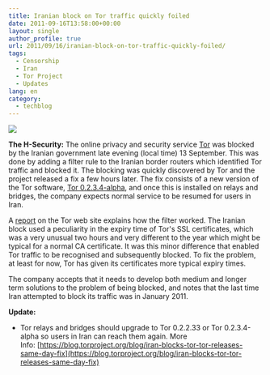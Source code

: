 ```yaml
---
title: Iranian block on Tor traffic quickly foiled
date: 2011-09-16T13:58:00+00:00
layout: single
author_profile: true
url: 2011/09/16/iranian-block-on-tor-traffic-quickly-foiled/
tags:
  - Censorship
  - Iran
  - Tor Project
  - Updates
lang: en
category: 
  - techblog
---
```

[![](http://4.bp.blogspot.com/-jZU7fXtdOi0/TnNOpyrNktI/AAAAAAAAECI/2HuwYeqtLLg/s1600/Tor_Logo200.png)](http://4.bp.blogspot.com/-jZU7fXtdOi0/TnNOpyrNktI/AAAAAAAAECI/2HuwYeqtLLg/s1600/Tor_Logo200.png)

**The H-Security:** The online privacy and security service [Tor](https://www.torproject.org/index.html.en) was blocked by the Iranian government late evening (local time) 13 September. This was done by adding a filter rule to the Iranian border routers which identified Tor traffic and blocked it. The blocking was quickly discovered by Tor and the project released a fix a few hours later. The fix consists of a new version of the Tor software, [Tor 0.2.3.4-alpha](http://archives.seul.org/tor/talk/Sep-2011/msg00187.html), and once this is installed on relays and bridges, the company expects normal service to be resumed for users in Iran.

A [report](https://blog.torproject.org/blog/iran-blocks-tor-tor-releases-same-day-fix) on the Tor web site explains how the filter worked. The Iranian block used a peculiarity in the expiry time of Tor's SSL certificates, which was a very unusual two hours and very different to the year which might be typical for a normal CA certificate. It was this minor difference that enabled Tor traffic to be recognised and subsequently blocked. To fix the problem, at least for now, Tor has given its certificates more typical expiry times.

The company accepts that it needs to develop both medium and longer term solutions to the problem of being blocked, and notes that the last time Iran attempted to block its traffic was in January 2011.

**Update:**

*   Tor relays and bridges should upgrade to Tor 0.2.2.33 or Tor 0.2.3.4-alpha so users in Iran can reach them again. More Info: [https://blog.torproject.org/blog/iran-blocks-tor-tor-releases-same-day-fix](https://blog.torproject.org/blog/iran-blocks-tor-tor-releases-same-day-fix)